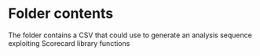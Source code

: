 # Folder contents

The folder contains a CSV that could use to generate an analysis sequence exploiting Scorecard library functions
